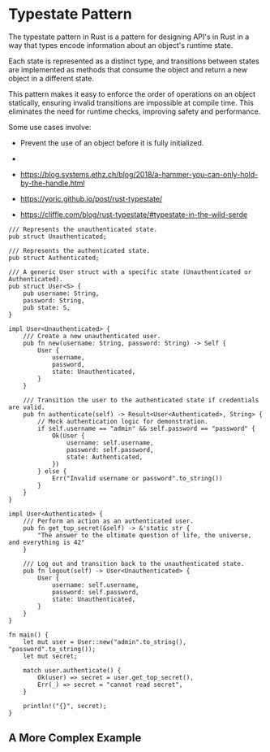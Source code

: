 # Typestate Pattern

The typestate pattern in Rust is a pattern for designing API's in Rust in a way
that types encode information about an object's runtime state. 

Each state is represented as a distinct type, and transitions between states are
implemented as methods that consume the object and return a new object in a
different state.


This pattern makes it easy to enforce the order of operations on an object
statically, ensuring invalid transitions are impossible at compile time. This
eliminates the need for runtime checks, improving safety and performance.

Some use cases involve: 

-  Prevent the use of an object before it is fully initialized.
- 


- https://blog.systems.ethz.ch/blog/2018/a-hammer-you-can-only-hold-by-the-handle.html
- https://yoric.github.io/post/rust-typestate/
- https://cliffle.com/blog/rust-typestate/#typestate-in-the-wild-serde

```rust, editable
/// Represents the unauthenticated state.
pub struct Unauthenticated;

/// Represents the authenticated state.
pub struct Authenticated;

/// A generic User struct with a specific state (Unauthenticated or Authenticated).
pub struct User<S> {
    pub username: String,
    password: String,
    pub state: S,
}

impl User<Unauthenticated> {
    /// Create a new unauthenticated user.
    pub fn new(username: String, password: String) -> Self {
        User {
            username,
            password,
            state: Unauthenticated,
        }
    }

    /// Transition the user to the authenticated state if credentials are valid.
    pub fn authenticate(self) -> Result<User<Authenticated>, String> {
        // Mock authentication logic for demonstration.
        if self.username == "admin" && self.password == "password" {
            Ok(User {
                username: self.username,
                password: self.password,
                state: Authenticated,
            })
        } else {
            Err("Invalid username or password".to_string())
        }
    }
}

impl User<Authenticated> {
    /// Perform an action as an authenticated user.
    pub fn get_top_secret(&self) -> &'static str {
        "The answer to the ultimate question of life, the universe, and everything is 42"
    }

    /// Log out and transition back to the unauthenticated state.
    pub fn logout(self) -> User<Unauthenticated> {
        User {
            username: self.username,
            password: self.password,
            state: Unauthenticated,
        }
    }
}

fn main() {
    let mut user = User::new("admin".to_string(), "password".to_string());
    let mut secret;

    match user.authenticate() {
        Ok(user) => secret = user.get_top_secret(),
        Err(_) => secret = "cannot read secret",
    }

    println!("{}", secret);
}
```

## A More Complex Example
